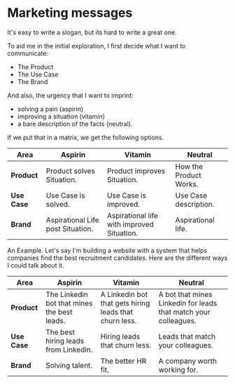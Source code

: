 # Marketing messages

It's easy to write a slogan, but its hard to write a great one.

To aid me in the initial exploration, I first decide what I want to communicate:
- The Product
- The Use Case
- The Brand

And also, the urgency that I want to imprint:
- solving a pain (aspirin)
- improving a situation (vitamin)
- a bare description of the facts (neutral). 

If we put that in a matrix, we get the following options.

| Area      | Aspirin                       | Vitamin                   | Neutral               |
| --------- | ----------------------------- | ------------------------- | --------------------- |
| **Product** | Product solves Situation.  | Product improves Situation. | How the Product Works. |
| **Use Case** | Use Case is solved. | Use Case is improved. | Use Case description.  |
| **Brand** | Aspirational Life post Situation.  | Aspirational life with improved Situation.  | Aspirational life.    |

An Example. Let's say I'm building a website with a system that helps companies find the best recruitment candidates. Here are the different ways I could talk about it.

| Area      | Aspirin                       | Vitamin                   | Neutral               |
| --------- | ----------------------------- | ------------------------- | --------------------- |
| **Product**   | The Linkedin bot that mines the best leads.  | A Linkedin bot that gets hiring leads that churn less. | A bot that mines Linkedin for leads that match your colleagues. |
| **Use Case**  | The best hiring leads from Linkedin. | Hiring leads that churn less. | Leads that match your colleagues.  |
| **Brand**     | Solving talent.  | The better HR fit.  | A company worth working for. |